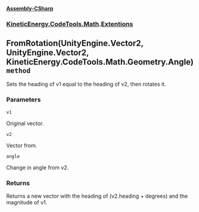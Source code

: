#### [Assembly-CSharp](./Assembly-CSharp.md 'Assembly-CSharp')
### [KineticEnergy.CodeTools.Math](./Assembly-CSharp.md#KineticEnergy-CodeTools-Math 'KineticEnergy.CodeTools.Math').[Extentions](./KineticEnergy-CodeTools-Math-Extentions.md 'KineticEnergy.CodeTools.Math.Extentions')
## FromRotation(UnityEngine.Vector2, UnityEngine.Vector2, KineticEnergy.CodeTools.Math.Geometry.Angle) `method`
Sets the heading of v1 equal to the heading of v2, then rotates it.
### Parameters

<a name='KineticEnergy-CodeTools-Math-Extentions-FromRotation(UnityEngine-Vector2-_UnityEngine-Vector2-_KineticEnergy-CodeTools-Math-Geometry-Angle)-v1'></a>
`v1`

Original vector.

<a name='KineticEnergy-CodeTools-Math-Extentions-FromRotation(UnityEngine-Vector2-_UnityEngine-Vector2-_KineticEnergy-CodeTools-Math-Geometry-Angle)-v2'></a>
`v2`

Vector from.

<a name='KineticEnergy-CodeTools-Math-Extentions-FromRotation(UnityEngine-Vector2-_UnityEngine-Vector2-_KineticEnergy-CodeTools-Math-Geometry-Angle)-angle'></a>
`angle`

Change in angle from v2.
### Returns
Returns a new vector with the heading of (v2.heading + degrees) and the magnitude of v1.
